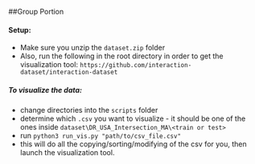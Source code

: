 ##Group Portion

#### Setup:
- Make sure you unzip the ```dataset.zip``` folder
- Also, run the following in the root directory in order to get the visualization tool: ```https://github.com/interaction-dataset/interaction-dataset```
##### To visualize the data:
- change directories into the ```scripts``` folder
- determine which ```.csv``` you want to visualize - it should be one of the ones inside ```dataset\DR_USA_Intersection_MA\<train or test>```
- run ```python3 run_vis.py "path/to/csv_file.csv"```
- this will do all the copying/sorting/modifying of the csv for you, then launch the visualization tool.